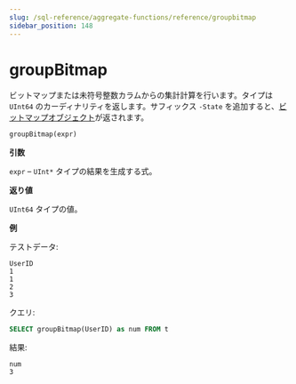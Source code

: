```yaml
---
slug: /sql-reference/aggregate-functions/reference/groupbitmap
sidebar_position: 148
---
```


# groupBitmap

ビットマップまたは未符号整数カラムからの集計計算を行います。タイプは `UInt64` のカーディナリティを返します。サフィックス `-State` を追加すると、[ビットマップオブジェクト](../../../sql-reference/functions/bitmap-functions.md)が返されます。

``` sql
groupBitmap(expr)
```

**引数**

`expr` – `UInt*` タイプの結果を生成する式。

**返り値**

`UInt64` タイプの値。

**例**

テストデータ:

``` text
UserID
1
1
2
3
```

クエリ:

``` sql
SELECT groupBitmap(UserID) as num FROM t
```

結果:

``` text
num
3
```
